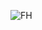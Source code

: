 






![FH](https://github.com/JMI-17/CYBERTALENT-BLUE-TEAM-SCHOLARSHIP-TRAINING/assets/69071528/79aa221d-b2c6-472c-a842-43f1d47b79a4)
